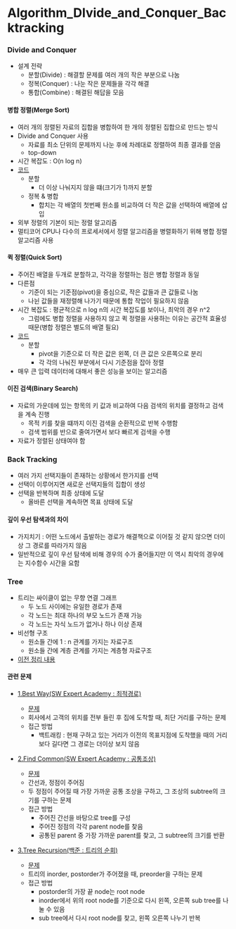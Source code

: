 # Algorithm_DIvide_and_Conquer_Backtracking

### Divide and Conquer
- 설계 전략
  - 분할(Divide) : 해결할 문제를 여러 개의 작은 부분으로 나눔
  - 정복(Conquer) : 나눈 작은 문제들을 각각 해결
  - 통합(Combine) : 해결된 해답을 모음
  
#### 병합 정렬(Merge Sort)
- 여러 개의 정렬된 자료의 집합을 병합하여 한 개의 정렬된 집합으로 만드는 방식
- Divide and Conquer 사용
  - 자료를 최소 단위의 문제까지 나눈 후에 차례대로 정렬하여 최종 결과를 얻음
  - top-down
- 시간 복잡도 : O(n log n)
- [코드](https://github.com/KimUJin3359/Algorithm_DIvide_and_Conquer_Backtracking/blob/master/MergeSort/MergeSort/main.cpp)
  - 분할
    - 더 이상 나눠지지 않을 떄(크기가 1)까지 분할
  - 정복 & 병합
    - 합치는 각 배열의 첫번째 원소를 비교하여 더 작은 값을 선택하여 배열에 삽입
- 외부 정렬의 기본이 되는 정렬 알고리즘
- 멀티코어 CPU나 다수의 프로세서에서 정렬 알고리즘을 병렬화하기 위해 병합 정렬 알고리즘 사용    

#### 퀵 정렬(Quick Sort)
- 주어진 배열을 두개로 분할하고, 각각을 정렬하는 점은 병합 정렬과 동일
- 다른점
  - 기준이 되는 기준점(pivot)을 중심으로, 작은 값들과 큰 값들로 나눔
  - 나뉜 값들을 재정렬해 나가기 때문에 통합 작업이 필요하지 않음
- 시간 복잡도 : 평균적으로 n log n의 시간 복잡도를 보이나, 최악의 경우 n^2
  - 그럼에도 병합 정렬을 사용하지 않고 퀵 정렬을 사용하는 이유는 공간적 효율성 때문(병합 정렬은 별도의 배열 필요)
- [코드](https://github.com/KimUJin3359/Algorithm_DIvide_and_Conquer_Backtracking/blob/master/QuickSort/QuickSort/main.cpp)  
  - 분할
    - pivot을 기준으로 더 작은 값은 왼쪽, 더 큰 값은 오른쪽으로 분리
    - 각 각의 나눠진 부분에서 다시 기준점을 잡아 정렬
- 매우 큰 입력 데이터에 대해서 좋은 성능을 보이는 알고리즘

#### 이진 검색(Binary Search)
- 자료의 가운데에 있는 항목의 키 값과 비교하여 다음 검색의 위치를 결정하고 검색을 계속 진행
  - 목적 키를 찾을 떄까지 이진 검색을 순환적으로 반복 수행함
  - 검색 범위를 반으로 줄여가면서 보다 빠르게 검색을 수행
- 자료가 정렬된 상태여야 함  

### Back Tracking
- 여러 가지 선택지들이 존재하는 상황에서 한가지를 선택
- 선택이 이루어지면 새로운 선택지들의 집합이 생성
- 선택을 반복하며 최종 상태에 도달
  - 올바른 선택을 계속하면 목표 상태에 도달

#### 깊이 우선 탐색과의 차이
- 가지치기 : 어떤 노드에서 출발하는 경로가 해결책으로 이어질 것 같지 않으면 더이상 그 경로를 따라가지 않음
- 일반적으로 깊이 우선 탐색에 비해 경우의 수가 줄어들지만 이 역시 최악의 경우에는 지수함수 시간을 요함

### Tree
- 트리는 싸이클이 없는 무향 연결 그래프
  - 두 노드 사이에는 유일한 경로가 존재
  - 각 노드는 최대 하나의 부모 노드가 존재 가능
  - 각 노드는 자식 노드가 없거나 하나 이상 존재
- 비선형 구조
  - 원소들 간에 1 : n 관계를 가지는 자료구조
  - 원소들 간에 계층 관계를 가지는 계층형 자료구조
- [이전 정리 내용](https://github.com/KimUJin3359/Algorithm_List-Tree#%ED%8A%B8%EB%A6%AC)

#### 관련 문제    
- [1.Best Way(SW Expert Academy : 최적경로)](https://github.com/KimUJin3359/Algorithm_DIvide_and_Conquer_Backtracking/blob/master/BestWay/BestWay/main.cpp)
  - [문제](https://swexpertacademy.com/main/talk/solvingClub/problemView.do?solveclubId=AXc2524K9JYDFAWs&contestProbId=AV15OZ4qAPICFAYD&probBoxId=AXfMntvaYoMDFAUO&type=PROBLEM&problemBoxTitle=Day+11%28Divide+and+Conquer+%26+BackTracking%29&problemBoxCnt=2)
  - 회사에서 고객의 위치를 전부 들린 후 집에 도착할 때, 최단 거리를 구하는 문제
  - 접근 방법
    - 백트래킹 : 현재 구하고 있는 거리가 이전의 목표지점에 도착했을 때의 거리보다 길다면 그 경로는 더이상 보지 않음
- [2.Find Common(SW Expert Academy : 공통조상)](https://github.com/KimUJin3359/Algorithm_DIvide_and_Conquer_Backtracking/blob/master/FindCommon/FindCommon/main.cpp)
  - [문제](https://swexpertacademy.com/main/talk/solvingClub/problemView.do?solveclubId=AXc2524K9JYDFAWs&contestProbId=AV15PTkqAPYCFAYD&probBoxId=AXfMntvaYoMDFAUO&type=PROBLEM&problemBoxTitle=Day+11%28Divide+and+Conquer+%26+BackTracking%29&problemBoxCnt=2)
  - 간선과, 정점이 주어짐
  - 두 정점이 주어질 때 가장 가까운 공통 조상을 구하고, 그 조상의 subtree의 크기를 구하는 문제
  - 접근 방법
    - 주어진 간선을 바탕으로 tree를 구성
    - 주어진 정점의 각각 parent node를 찾음
    - 공통된 parent 중 가장 가까운 parent를 찾고, 그 subtree의 크기를 반환

- [3.Tree Recursion(백준 : 트리의 순회)](https://github.com/KimUJin3359/Algorithm_DIvide_and_Conquer_Backtracking/blob/master/TreeRecursion/TreeRecursion/main.cpp)
  - [문제](https://www.acmicpc.net/problem/2263)
  - 트리의 inorder, postorder가 주어졌을 때, preorder을 구하는 문제
  - 접근 방법
    - postorder의 가장 끝 node는 root node
    - inorder에서 위의 root node를 기준으로 다시 왼쪽, 오른쪽 sub tree를 나눌 수 있음
    - sub tree에서 다시 root node를 찾고, 왼쪽 오른쪽 나누기 반복

